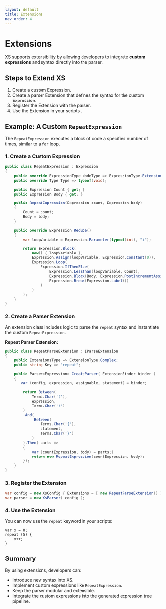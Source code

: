 ```yaml
---
layout: default
title: Extensions
nav_order: 4
---
```

# Extensions

XS supports extensibility by allowing developers to integrate **custom expressions** and syntax directly into the parser. 

## **Steps to Extend XS**

1. Create a custom Expression.
2. Create a parser Extension that defines the syntax for the custom Expression.
3. Register the Extension with the parser.
4. Use the Extension in your scripts .

## **Example: A Custom `RepeatExpression`**

The `RepeatExpression` executes a block of code a specified number of times, similar to a `for` loop.

### **1. Create a Custom Expression**

```csharp
public class RepeatExpression : Expression
{
    public override ExpressionType NodeType => ExpressionType.Extension;
    public override Type Type => typeof(void);

    public Expression Count { get; }
    public Expression Body { get; }

    public RepeatExpression(Expression count, Expression body)
    {
        Count = count;
        Body = body;
    }

    public override Expression Reduce()
    {
        var loopVariable = Expression.Parameter(typeof(int), "i");

        return Expression.Block(
            new[] { loopVariable },
            Expression.Assign(loopVariable, Expression.Constant(0)),
            Expression.Loop(
                Expression.IfThenElse(
                    Expression.LessThan(loopVariable, Count),
                    Expression.Block(Body, Expression.PostIncrementAssign(loopVariable)),
                    Expression.Break(Expression.Label())
                )
            )
        );
    }
}
```

### **2. Create a Parser Extension**

An extension class includes logic to parse the `repeat` syntax and instantiate the custom `RepeatExpression`. 

**Repeat Parser Extension:**

```csharp
public class RepeatParseExtension : IParseExtension
{
    public ExtensionsType => ExtensionType.Complex;
    public string Key => "repeat";

    public Parser<Expression> CreateParser( ExtensionBinder binder )
    {
       var (config, expression, assignable, statement) = binder;

        return Between(
            Terms.Char('('),
            expression,
            Terms.Char(')')
        )
        .And( 
             Between(
                Terms.Char('{'),
                statement,
                Terms.Char('}')
            )
        ).Then( parts =>
        {
            var (countExpression, body) = parts;)
            return new RepeatExpression(countExpression, body);
        });
    }
}
```

### **3. Register the Extension**

```csharp
var config = new XsConfig { Extensions = [ new RepeatParseExtension() ] };
var parser = new XsParser( config );
```

### **4. Use the Extension**

You can now use the `repeat` keyword in your scripts:

```plaintext
var x = 0;
repeat (5) {
    x++;
}
```

## **Summary**

By using extensions, developers can:

* Introduce new syntax into XS.
* Implement custom expressions like `RepeatExpression`.
* Keep the parser modular and extensible.
* Integrate the custom expressions into the generated expression tree pipeline.
